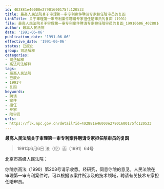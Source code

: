 ```yaml
---
id: 402881e46000e27901600175fc120533
title: 最高人民法院关于审理第一审专利案件聘请专家担任陪审员的复函
LinkTitle: 关于审理第一审专利案件聘请专家担任陪审员的复函（1991）
file: 最高人民法院关于审理第一审专利案件聘请专家担任陪审员的复函_19910606_402881e46000e27901600175fc120533.docx
author: 最高人民法院
date: '1991-06-06'
publication_date: '1991-06-06'
effective_date: '1991-06-06'
status: 已废止
group: 司法解释
categories:
- 司法解释
- 高法司法解释
tags:
- 最高人民法院
- 已废止
- 1991年
- 复函
keywords:
- 聘请
- 案件
- 担任
- 专家
- 陪审员
urls:
- https://flk.npc.gov.cn/detail?id=402881e46000e27901600175fc120533
---
```


**最高人民法院关于审理第一审专利案件聘请专家担任陪审员的复函**

> 1991年6月6日 法（经）函〔1991〕64号

北京市高级人民法院：

你院京高法〔1990〕第208号请示收悉。经研究，同意你院的意见。人民法院在审理第一审专利案件时，可以根据该案件所涉及的技术领域，聘请有关技术专家担任陪审员。
